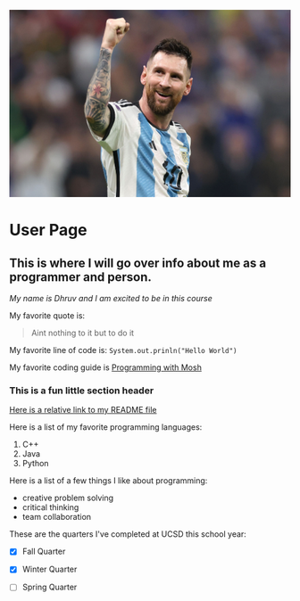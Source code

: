 ![This is my favorite soccer player](https://github.com/dpatravaliUCSD/CSE110/blob/main/LeoMessi.jpeg)

# User Page
## This is where I will go over info about me as a programmer and person.
_My name is Dhruv and I am excited to be in this course_

My favorite quote is:
> Aint nothing to it but to do it

My favorite line of code is:
`System.out.prinln("Hello World")`

My favorite coding guide is [Programming with Mosh](https://www.youtube.com/@programmingwithmosh)

### This is a fun little section header
[Here is a relative link to my README file](README.md)

Here is a list of my favorite programming languages:
1. C++
2. Java
3. Python

Here is a list of a few things I like about programming:
- creative problem solving
- critical thinking
- team collaboration
  
These are the quarters I've completed at UCSD this school year:
- [x] Fall Quarter
- [x] Winter Quarter
- [ ] Spring Quarter

